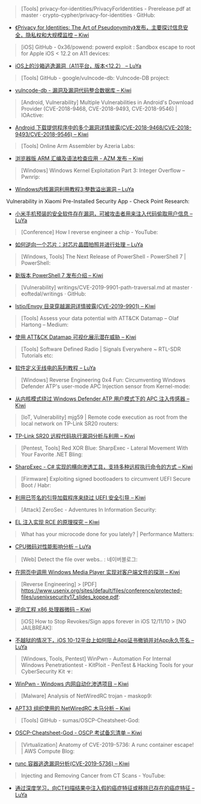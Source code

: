 > [Tools] privacy-for-identities/PrivacyForIdentities - Prerelease.pdf at master · crypto-cypher/privacy-for-identities · GitHub: 

* [《Privacy for Identities: The Art of Pseudonymity》发布，主要探讨信息安全，隐私权和大规模监控 – Kiwi](https://github.com/crypto-cypher/privacy-for-identities/blob/master/PrivacyForIdentities%20-%20Prerelease.pdf)

> [iOS] GitHub - 0x36/powend: powerd exploit : Sandbox escape to root for Apple iOS < 12.2 on A11 devices: 

* [iOS上的沙箱逃逸漏洞（A11平台，版本<12.2） – LuYa](https://github.com/0x36/powend)

> [Tools] GitHub - google/vulncode-db: Vulncode-DB project: 

* [vulncode-db - 漏洞及漏洞代码整合数据库 – Kiwi](https://github.com/google/vulncode-db)

> [Android, Vulnerability] Multiple Vulnerabilities in Android's Download Provider (CVE-2018-9468, CVE-2018-9493, CVE-2018-9546) | IOActive: 

* [Android 下载提供程序中的多个漏洞详情披露(CVE-2018-9468/CVE-2018-9493/CVE-2018-9546)  – Kiwi](https://ioactive.com/multiple-vulnerabilities-in-androids-download-provider-cve-2018-9468-cve-2018-9493-cve-2018-9546/)

> [Tools] Online Arm Assembler by Azeria Labs: 

* [浏览器版 ARM 汇编及语法检查应用 - AZM 发布 – Kiwi](https://azm.azerialabs.com/)

> [Windows] Windows Kernel Exploitation Part 3: Integer Overflow – Pwnrip: 

* [Windows内核漏洞利用教程3:整数溢出漏洞 – LuYa](https://pwnrip.com/windows-kernel-exploitation-part-3-integer-overflow/)

Vulnerability in Xiaomi Pre-Installed Security App - Check Point Research: 

* [小米手机预装的安全软件存在漏洞，可被攻击者用来注入代码偷取用户信息 – LuYa](https://research.checkpoint.com/vulnerability-in-xiaomi-pre-installed-security-app/)

> [Conference] How I reverse engineer a chip - YouTube: 

* [如何逆向一个芯片：对芯片晶圆拍照并进行处理 – LuYa](https://www.youtube.com/watch?v=r8Vq5NV4Ens)

> [Windows, Tools] The Next Release of PowerShell - PowerShell 7 | PowerShell: 

* [新版本 PowerShell 7 发布介绍 – Kiwi](https://devblogs.microsoft.com/powershell/the-next-release-of-powershell-powershell-7/)

> [Vulnerability] writings/CVE-2019-9901-path-traversal.md at master · eoftedal/writings · GitHub: 

* [Istio/Envoy 目录穿越漏洞详情披露(CVE-2019-9901)  – Kiwi](https://github.com/eoftedal/writings/blob/master/published/CVE-2019-9901-path-traversal.md)

> [Tools] Assess your data potential with ATT&CK Datamap – Olaf Hartong – Medium: 

* [使用 ATT&CK Datamap 可视化展示潜在威胁 – Kiwi](https://medium.com/@olafhartong/assess-your-data-potential-with-att-ck-datamap-f44884cfed11)

> [Tools] Software Defined Radio | Signals Everywhere ~ RTL-SDR Tutorials etc: 

* [软件定义无线电的系列教程 – LuYa](https://signalseverywhere.com)

> [Windows] Reverse Engineering 0x4 Fun: Circumventing Windows Defender ATP's user-mode APC Injection sensor from Kernel-mode: 

* [ 从内核模式绕过 Windows Defender ATP 用户模式下的 APC 注入传感器 – Kiwi](http://rce4fun.blogspot.com/2019/04/circumventing-windows-defender-atps.html)

> [IoT, Vulnerability] mjg59 | Remote code execution as root from the local network on TP-Link SR20 routers: 

* [TP-Link SR20 远程代码执行漏洞分析与利用 – Kiwi](https://mjg59.dreamwidth.org/51672.html)

> [Pentest, Tools] Red XOR Blue: SharpExec - Lateral Movement With Your Favorite .NET Bling: 

* [SharpExec - C# 实现的横向渗透工具，支持多种远程执行命令的方式 – Kiwi](https://blog.redxorblue.com/2019/04/sharpexec-lateral-movement-with-your.html)

> [Firmware] Exploiting signed bootloaders to circumvent UEFI Secure Boot / Habr: 

* [利用已签名的引导加载程序来绕过 UEFI 安全引导 – Kiwi](https://habr.com/p/446238/)

> [Attack] ZeroSec - Adventures In Information Security: 

* [EL 注入实现 RCE 的原理探究 – Kiwi](https://blog.zsec.uk/el-injection-rce/)

> What has your microcode done for you lately? | Performance Matters: 

* [CPU微码对性能影响分析 – LuYa](https://travisdowns.github.io/blog/2019/03/19/random-writes-and-microcode-oh-my.html)

> [Web] Detect the file over webs.. : 네이버블로그: 

* [在网页中调用 Windows Media Player 实现对客户端文件的探测 – Kiwi](https://blog.naver.com/windowsrcer/221506942781)

> [Reverse Engineering] > [PDF] https://www.usenix.org/sites/default/files/conference/protected-files/usenixsecurity17_slides_koppe.pdf: 

* [逆向工程 x86 处理器微码 – Kiwi](https://www.usenix.org/sites/default/files/conference/protected-files/usenixsecurity17_slides_koppe.pdf)

> [iOS] How to Stop Revokes/Sign apps forever in iOS 12/11/10 > [NO JAILBREAK]: 

* [不越狱的情况下，iOS 10-12平台上如何阻止App证书撤销并对App永久签名 – LuYa](https://yalujailbreak.net/stop-app-revokes/)

> [Windows, Tools, Pentest] WinPwn - Automation For Internal Windows Penetrationtest - KitPloit - PenTest & Hacking Tools for your CyberSecurity Kit ☣: 

* [WinPwn - Windows 内网自动化渗透项目 – Kiwi](http://www.kitploit.com/2019/03/winpwn-automation-for-internal-windows.html)

> [Malware] Analysis of NetWiredRC trojan - maskop9: 

* [APT33 组织使用的 NetWiredRC 木马分析 – Kiwi](https://maskop9.tech/index.php/2019/01/30/analysis-of-netwiredrc-trojan/)

> [Tools] GitHub - sumas/OSCP-Cheatsheet-God: 

* [OSCP-Cheatsheet-God - OSCP 考试备忘清单 – Kiwi](https://github.com/sumas/OSCP-Cheatsheet-God)

> [Virtualization] Anatomy of CVE-2019-5736: A runc container escape! | AWS Compute Blog: 

* [runc 容器逃逸漏洞分析(CVE-2019-5736) – Kiwi](https://aws.amazon.com/blogs/compute/anatomy-of-cve-2019-5736-a-runc-container-escape/)

> Injecting and Removing Cancer from CT Scans - YouTube: 

* [通过深度学习，向CT扫描结果中注入假的癌症特征或移除已存在的癌症特征 – LuYa](https://www.youtube.com/watch?v=_mkRAArj-x0)
